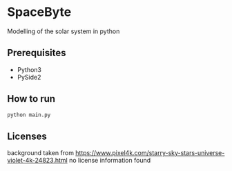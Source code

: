 # SpaceByte
Modelling of the solar system in python
## Prerequisites
* Python3
* PySide2
## How to run
```cmd
python main.py
```
## Licenses
background taken from https://www.pixel4k.com/starry-sky-stars-universe-violet-4k-24823.html
no license information found